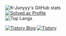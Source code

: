 ![K-Junyyy's GitHub stats](https://github-readme-stats.vercel.app/api?username=K-Junyyy&show_icons=true&theme=tokyonight)  
[![Solved.ac Profile](http://mazassumnida.wtf/api/generate_badge?boj=hyunjin0713)](https://solved.ac/hyunjin0713)  
![Top Langs](https://github-readme-stats.vercel.app/api/top-langs/?username=yoonhyunjin02&layout=compact&theme=tokyonight)

[![Tistory Blog](https://img.shields.io/badge/Tistory-Blog-orange?style=flat&logo=tistory&logoColor=white)](https://yoonhyunjin.tistory.com/)
[![Tistory](https://img.shields.io/badge/Tistory-Blog-orange?style=flat-square&logo=tistory&logoColor=white)](https://yoonhyunjin.tistory.com/)

<!--
**yoonhyunjin02/yoonhyunjin02** is a ✨ _special_ ✨ repository because its `README.md` (this file) appears on your GitHub profile.

Here are some ideas to get you started:

- 🔭 I’m currently working on ...
- 🌱 I’m currently learning ...
- 👯 I’m looking to collaborate on ...
- 🤔 I’m looking for help with ...
- 💬 Ask me about ...
- 📫 How to reach me: ...
- 😄 Pronouns: ...
- ⚡ Fun fact: ...
-->
